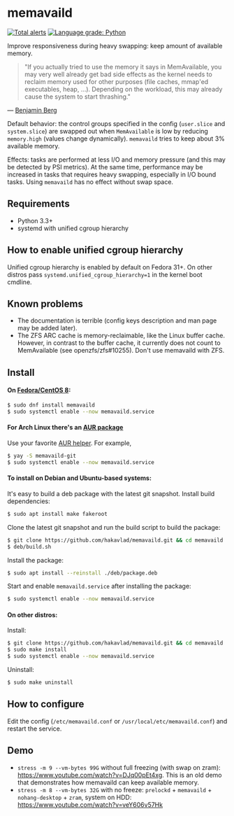 
# memavaild

[![Total alerts](https://img.shields.io/lgtm/alerts/g/hakavlad/memavaild.svg?logo=lgtm&logoWidth=18)](https://lgtm.com/projects/g/hakavlad/memavaild/alerts/)
[![Language grade: Python](https://img.shields.io/lgtm/grade/python/g/hakavlad/memavaild.svg?logo=lgtm&logoWidth=18)](https://lgtm.com/projects/g/hakavlad/memavaild/context:python)

Improve responsiveness during heavy swapping: keep amount of available memory.

> "If you actually tried to use the memory it says in MemAvailable, you may very well already get bad side effects as the kernel needs to reclaim memory used for other purposes (file caches, mmap'ed executables, heap, …). Depending on the workload, this may already cause the system to start thrashing."

— [Benjamin Berg](https://lists.fedoraproject.org/archives/list/devel@lists.fedoraproject.org/message/3VNHWVRSGPYCFC6LUCNGUBUPSLZJT7OE/)

Default behavior: the control groups specified in the config (`user.slice` and `system.slice`) are swapped out when `MemAvailable` is low by reducing `memory.high` (values change dynamically). `memavaild` tries to keep about 3% available memory.

Effects: tasks are performed at less I/O and memory pressure (and this may be detected by PSI metrics). At the same time, performance may be increased in tasks that requires heavy swapping, especially in I/O bound tasks. Using `memavaild` has no effect without swap space.

## Requirements

- Python 3.3+
- systemd with unified cgroup hierarchy

## How to enable unified cgroup hierarchy

Unified cgroup hierarchy is enabled by default on Fedora 31+. On other distros pass `systemd.unified_cgroup_hierarchy=1` in the kernel boot cmdline.

## Known problems

- The documentation is terrible (config keys description and man page may be added later).
- The ZFS ARC cache is memory-reclaimable, like the Linux buffer cache. However, in contrast to the buffer cache, it currently does not count to MemAvailable (see openzfs/zfs#10255). Don't use memavaild with ZFS.

## Install

#### On [Fedora/CentOS 8](https://src.fedoraproject.org/rpms/memavaild):
```bash
$ sudo dnf install memavaild
$ sudo systemctl enable --now memavaild.service
```

#### For Arch Linux there's an [AUR package](https://aur.archlinux.org/packages/memavaild-git/)

Use your favorite [AUR helper](https://wiki.archlinux.org/index.php/AUR_helpers). For example,
```bash
$ yay -S memavaild-git
$ sudo systemctl enable --now memavaild.service
```

#### To install on Debian and Ubuntu-based systems:

It's easy to build a deb package with the latest git snapshot. Install build dependencies:
```bash
$ sudo apt install make fakeroot
```

Clone the latest git snapshot and run the build script to build the package:
```bash
$ git clone https://github.com/hakavlad/memavaild.git && cd memavaild
$ deb/build.sh
```

Install the package:
```bash
$ sudo apt install --reinstall ./deb/package.deb
```

Start and enable `memavaild.service` after installing the package:
```bash
$ sudo systemctl enable --now memavaild.service
```

#### On other distros:

Install:
```bash
$ git clone https://github.com/hakavlad/memavaild.git && cd memavaild
$ sudo make install
$ sudo systemctl enable --now memavaild.service
```

Uninstall:
```bash
$ sudo make uninstall
```

## How to configure

Edit the config (`/etc/memavaild.conf` or `/usr/local/etc/memavaild.conf`) and restart the service.

## Demo

- `stress -m 9 --vm-bytes 99G` without full freezing (with swap on zram): https://www.youtube.com/watch?v=DJq00pEt4xg. This is an old demo that demonstrates how memavaild can keep available memory.
- `stress -m 8 --vm-bytes 32G` with no freeze: `prelockd` + `memavaild` + `nohang-desktop` + `zram`, system on HDD: https://www.youtube.com/watch?v=veY606v57Hk

